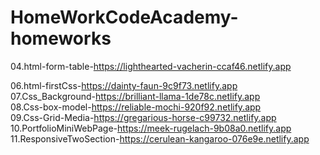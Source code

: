 # HomeWorkCodeAcademy-homeworks
04.html-form-table-https://lighthearted-vacherin-ccaf46.netlify.app <br>

06.html-firstCss-https://dainty-faun-9c9f73.netlify.app <br>
07.Css_Background-https://brilliant-llama-1de78c.netlify.app <br>
08.Css-box-model-https://reliable-mochi-920f92.netlify.app <br>
09.Css-Grid-Media-https://gregarious-horse-c99732.netlify.app <br>
10.PortfolioMiniWebPage-https://meek-rugelach-9b08a0.netlify.app <br>
11.ResponsiveTwoSection-https://cerulean-kangaroo-076e9e.netlify.app <br>
